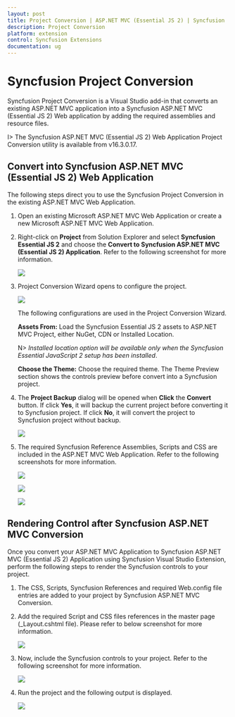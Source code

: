 ```yaml
---
layout: post
title: Project Conversion | ASP.NET MVC (Essential JS 2) | Syncfusion
description: Project Conversion
platform: extension
control: Syncfusion Extensions
documentation: ug
---
```


# Syncfusion Project Conversion  

Syncfusion Project Conversion is a Visual Studio add-in that converts an existing ASP.NET MVC application into a Syncfusion ASP.NET MVC (Essential JS 2) Web application by adding the required assemblies and resource files.

I> The Syncfusion ASP.NET MVC (Essential JS 2) Web Application Project Conversion utility is available from v16.3.0.17. 

## Convert into Syncfusion ASP.NET MVC (Essential JS 2) Web Application 

The following steps direct you to use the Syncfusion Project Conversion in the existing ASP.NET MVC Web Application.

1. Open an existing Microsoft ASP.NET MVC Web Application or create a new Microsoft ASP.NET MVC Web Application. 

2. Right-click on **Project** from Solution Explorer and select **Syncfusion Essential JS 2** and choose the **Convert to Syncfusion ASP.NET MVC (Essential JS 2) Application**. Refer to the following screenshot for more information.

   ![](Project-Conversion_images/Project-Conversion_img1.jpg)

3. Project Conversion Wizard opens to configure the project.

   ![](Project-Conversion_images/Project-Conversion_img2.jpg)
   
   The following configurations are used in the Project Conversion Wizard.

   **Assets From:** Load the Syncfusion Essential JS 2 assets to ASP.NET MVC Project, either NuGet, CDN or Installed Location.   

   N> *Installed location option will be available only when the Syncfusion Essential JavaScript 2 setup has been installed*.   
   
   **Choose the Theme:** Choose the required theme. The Theme Preview section shows the controls preview before convert into a Syncfusion project.
   
4. The **Project Backup** dialog will be opened when **Click** the **Convert** button. If click **Yes**, it will backup the current project before converting it to Syncfusion project. If click **No**, it will convert the project to Syncfusion project without backup.
    
   ![](Project-Conversion_images/Project-Conversion_img3.jpg)   

5. The required Syncfusion Reference Assemblies, Scripts and CSS are included in the ASP.NET MVC Web Application. Refer to the following screenshots for more information.

   ![](Project-Conversion_images/Project-Conversion_img4.jpg)

   ![](Project-Conversion_images/Project-Conversion_img5.jpg)
   
   ![](Project-Conversion_images/Project-Conversion_img6.jpg)

   
## Rendering Control after Syncfusion ASP.NET MVC Conversion

Once you convert your ASP.NET MVC Application to Syncfusion ASP.NET MVC (Essential JS 2) Application using Syncfusion Visual Studio Extension, perform the following steps to render the Syncfusion controls to your project.

1. The CSS, Scripts, Syncfusion References and required Web.config file entries are added to your project by Syncfusion ASP.NET MVC Conversion.

2. Add the required Script and CSS files references in the master page (_Layout.cshtml file). Please refer to below screenshot for more information.

   ![](Project-Conversion_images\Project-Conversion_img7.jpg)

3. Now, include the Syncfusion controls to your project. Refer to the following screenshot for more information.

   ![](Project-Conversion_images\Project-Conversion_img8.jpg)
   
4. Run the project and the following output is displayed.

   ![](Project-Conversion_images\Project-Conversion_img9.jpg)
   
   
   